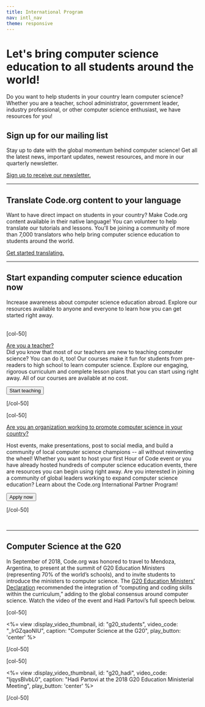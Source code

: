 ```yaml
---
title: International Program
nav: intl_nav
theme: responsive
---
```


# Let's bring computer science education to all students around the world! 

Do you want to help students in your country learn computer science? Whether you are a teacher, school administrator, government leader, industry professional, or other computer science enthusiast, we have resources for you! 

## Sign up for our mailing list 

Stay up to date with the global momentum behind computer science! Get all the latest news, important updates, newest resources, and more in our quarterly newsletter. 

[Sign up to receive our newsletter.](http://go.pardot.com/l/153401/2018-07-20/lfw71d)

*** 

## Translate Code.org content to your language 

Want to have direct impact on students in your country? Make Code.org content available in their native language! You can volunteer to help translate our tutorials and lessons. You'll be joining a community of more than 7,000 translators who help bring computer science education to students around the world. 

[Get started translating.](https://code.org/translate)

*** 

## Start expanding computer science education now

Increase awareness about computer science education abroad. Explore our resources available to anyone and everyone to learn how you can get started right away. 
<br>
<br>

[col-50]

<a href="/teach">Are you a teacher?</a><br>
Did you know that most of our teachers are new to teaching computer science? You can do it, too! Our courses make it fun for students from pre-readers to high school to learn computer science. Explore our engaging, rigorous curriculum and complete lesson plans that you can start using right away. All of our courses are available at no cost.

[<button>Start teaching</button>](/teach)

[/col-50]

[col-50]

<a href="/international/apply">Are you an organization working to promote computer science in your country?</a><br>

Host events, make presentations, post to social media, and build a community of local computer science champions -- all without reinventing the wheel! Whether you want to host your first Hour of Code event or you have already hosted hundreds of computer science education events, there are resources you can begin using right away. Are you interested in joining a community of global leaders working to expand computer science education? Learn about the Code.org International Partner Program!

[<button>Apply now</button>](/international/apply)

[/col-50]

<div style="clear: both;"></div>
<br>

*** 

## Computer Science at the G20 

In September of 2018, Code.org was honored to travel to Mendoza, Argentina, to present at the summit of G20 Education Ministers (representing 70% of the world’s schools), and to invite students to introduce the ministers to computer science. The [G20 Education Ministers’ Declaration](/files/2018-09-05-g20_education_ministers_declaration_english.pdf) recommended the integration of “computing and coding skills within the curriculum,” adding to the global consensus around computer science. Watch the video of the event and Hadi Partovi’s full speech below.

[col-50]

<%= view :display_video_thumbnail, id: "g20_students", video_code: "_IrGZqaoNIU", caption: "Computer Science at the G20", play_button: 'center' %>

[/col-50]

[col-50]

<%= view :display_video_thumbnail, id: "g20_hadi", video_code: "ljqysBIvbL0", caption: "Hadi Partovi at the 2018 G20 Education Ministerial Meeting", play_button: 'center' %>

[/col-50]

